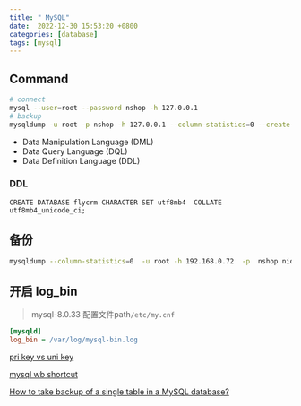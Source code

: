 ```yaml
---
title: " MySQL"
date:  2022-12-30 15:53:20 +0800
categories: [database]
tags: [mysql]
---
```


##  Command

```bash
# connect
mysql --user=root --password nshop -h 127.0.0.1
# backup
mysqldump -u root -p nshop -h 127.0.0.1 --column-statistics=0 --create-options -v > nshop_20230220.sql
```


- Data Manipulation Language (DML)
- Data Query Language (DQL)
- Data Definition Language (DDL)


### DDL

`CREATE DATABASE flycrm CHARACTER SET utf8mb4  COLLATE utf8mb4_unicode_ci;`


## 备份

```bash
mysqldump --column-statistics=0  -u root -h 192.168.0.72  -p  nshop nideshop_order_goods --verbose > nideshop_order_goods_20230712.sql
```


## 开启 log_bin

> mysql-8.0.33 配置文件path`/etc/my.cnf`

```ini
[mysqld]
log_bin = /var/log/mysql-bin.log
```


[pri key vs uni key ](https://www.delftstack.com/howto/mysql/mul-vs-pri-vs-uni-in-mysql/)

[mysql wb shortcut](https://dev.mysql.com/doc/workbench/en/wb-keys.html)

[How to take backup of a single table in a MySQL database?](https://stackoverflow.com/questions/6682916/how-to-take-backup-of-a-single-table-in-a-mysql-database)
